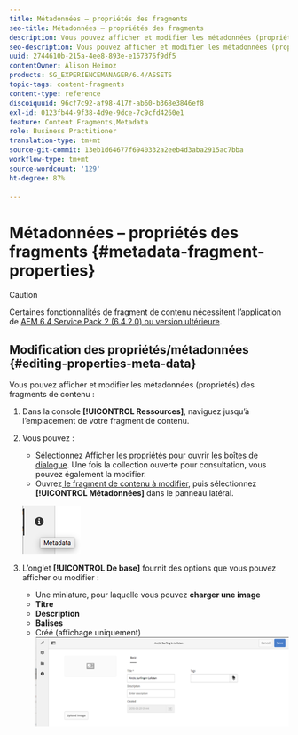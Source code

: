 ```yaml
---
title: Métadonnées – propriétés des fragments
seo-title: Métadonnées – propriétés des fragments
description: Vous pouvez afficher et modifier les métadonnées (propriétés) des fragments de contenu.
seo-description: Vous pouvez afficher et modifier les métadonnées (propriétés) des fragments de contenu.
uuid: 2744610b-215a-4ee8-893e-e167376f9df5
contentOwner: Alison Heimoz
products: SG_EXPERIENCEMANAGER/6.4/ASSETS
topic-tags: content-fragments
content-type: reference
discoiquuid: 96cf7c92-af98-417f-ab60-b368e3846ef8
exl-id: 0123fb44-9f38-4d9e-9dce-7c9cfd4260e1
feature: Content Fragments,Metadata
role: Business Practitioner
translation-type: tm+mt
source-git-commit: 13eb1d64677f6940332a2eeb4d3aba2915ac7bba
workflow-type: tm+mt
source-wordcount: '129'
ht-degree: 87%

---
```


# Métadonnées – propriétés des fragments {#metadata-fragment-properties}

>[!CAUTION]
>
>Certaines fonctionnalités de fragment de contenu nécessitent l’application de [AEM 6.4 Service Pack 2 (6.4.2.0) ou version ultérieure](/help/release-notes/sp-release-notes.md).

## Modification des propriétés/métadonnées {#editing-properties-meta-data}

Vous pouvez afficher et modifier les métadonnées (propriétés) des fragments de contenu :

1. Dans la console **[!UICONTROL Ressources]**, naviguez jusqu’à l’emplacement de votre fragment de contenu.
1. Vous pouvez :

   * Sélectionnez [Afficher les propriétés pour ouvrir les boîtes de dialogue](managing-assets-touch-ui.md#editing-properties). Une fois la collection ouverte pour consultation, vous pouvez également la modifier.
   * Ouvrez[ le fragment de contenu à modifier](content-fragments-managing.md#opening-the-fragment-editor), puis sélectionnez **[!UICONTROL Métadonnées]** dans le panneau latéral.

   ![cfm-6420-06](assets/cfm-6420-06.png)

1. L’onglet **[!UICONTROL De base]** fournit des options que vous pouvez afficher ou modifier :

   * Une miniature, pour laquelle vous pouvez **charger une image**
   * **Titre**
   * **Description**
   * **Balises**
   * Créé (affichage uniquement)
   ![cfm-6420-07](assets/cfm-6420-07.png)
